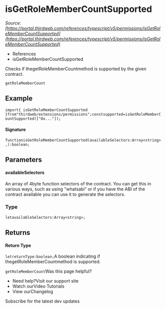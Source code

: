 # isGetRoleMemberCountSupported

*Source: [https://portal.thirdweb.com/references/typescript/v5/permissions/isGetRoleMemberCountSupported](https://portal.thirdweb.com/references/typescript/v5/permissions/isGetRoleMemberCountSupported)*

* References
* isGetRoleMemberCountSupported

Checks if thegetRoleMemberCountmethod is supported by the given contract.

`getRoleMemberCount`
## Example

`import{ isGetRoleMemberCountSupported }from"thirdweb/extensions/permissions";constsupported=isGetRoleMemberCountSupported(["0x..."]);`
#### Signature

`functionisGetRoleMemberCountSupported(availableSelectors:Array<string>,):boolean;`
## Parameters

#### availableSelectors

An array of 4byte function selectors of the contract. You can get this in various ways, such as using "whatsabi" or if you have the ABI of the contract available you can use it to generate the selectors.

### Type

`letavailableSelectors:Array<string>;`
## Returns

#### Return Type

`letreturnType:boolean;`A boolean indicating if thegetRoleMemberCountmethod is supported.

`getRoleMemberCount`Was this page helpful?

* Need help?Visit our support site
* Watch ourVideo Tutorials
* View ourChangelog

Subscribe for the latest dev updates

